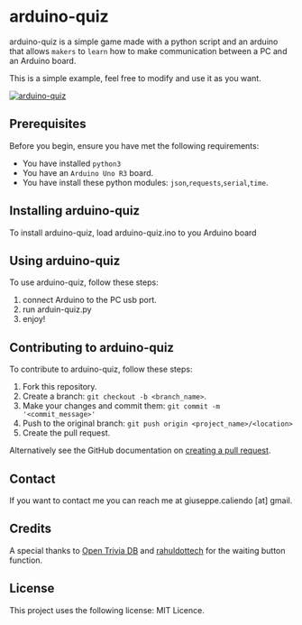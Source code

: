 # arduino-quiz

arduino-quiz is a simple game made with a python script and an arduino that allows `makers` to `learn` how to make communication between a PC and an Arduino board.

This is a simple example, feel free to modify and use it as you want.

[![arduino-quiz](http://img.youtube.com/vi/ueqo8mhZ1yI/0.jpg)](http://www.youtube.com/watch?v=ueqo8mhZ1yI)

## Prerequisites

Before you begin, ensure you have met the following requirements:

* You have installed `python3`
* You have an `Arduino Uno R3` board.
* You have install these python modules: `json`,`requests`,`serial`,`time`.

## Installing arduino-quiz

To install arduino-quiz, load arduino-quiz.ino to you Arduino board

## Using arduino-quiz

To use arduino-quiz, follow these steps:

1. connect Arduino to the PC usb port.
2. run arduin-quiz.py
3. enjoy!

## Contributing to arduino-quiz

To contribute to arduino-quiz, follow these steps:

1. Fork this repository.
2. Create a branch: `git checkout -b <branch_name>`.
3. Make your changes and commit them: `git commit -m '<commit_message>'`
4. Push to the original branch: `git push origin <project_name>/<location>`
5. Create the pull request.

Alternatively see the GitHub documentation on [creating a pull request](https://help.github.com/en/github/collaborating-with-issues-and-pull-requests/creating-a-pull-request).

## Contact

If you want to contact me you can reach me at giuseppe.caliendo [at] gmail.

## Credits

A special thanks to [Open Trivia DB](https://opentdb.com/) and [rahuldottech](https://gist.github.com/rahuldottech/839cb13140f24debae8f72343115de4b) for the waiting button function.

## License

This project uses the following license: MIT Licence.
